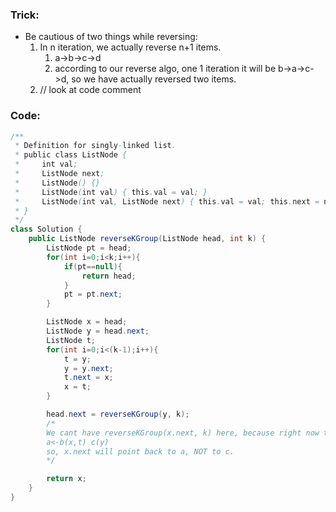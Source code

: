### Trick:
- Be cautious of two things while reversing:
	1. In n iteration, we actually reverse n+1 items.
		1. a->b->c->d
		2. according to our reverse algo, one 1 iteration it will be b->a->c->d, so we have actually reversed two items.
	2. // look at code comment


### Code:
```java
/**
 * Definition for singly-linked list.
 * public class ListNode {
 *     int val;
 *     ListNode next;
 *     ListNode() {}
 *     ListNode(int val) { this.val = val; }
 *     ListNode(int val, ListNode next) { this.val = val; this.next = next; }
 * }
 */
class Solution {
    public ListNode reverseKGroup(ListNode head, int k) {
        ListNode pt = head;
        for(int i=0;i<k;i++){
            if(pt==null){
                return head;
            }
            pt = pt.next;
        }

        ListNode x = head;
        ListNode y = head.next;
        ListNode t;
        for(int i=0;i<(k-1);i++){
            t = y;
            y = y.next;
            t.next = x;
            x = t;
        }

        head.next = reverseKGroup(y, k);
        /*
        We cant have reverseKGroup(x.next, k) here, because right now the state is
        a<-b(x,t) c(y)
        so, x.next will point back to a, NOT to c.
        */

        return x;
    }
}
```